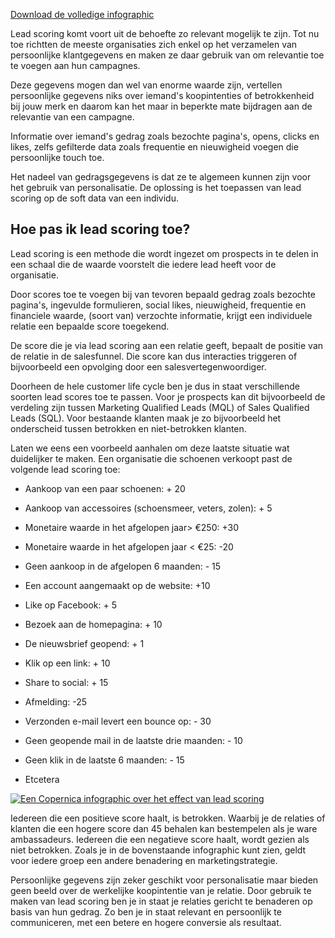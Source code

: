[Download de volledige infographic](../images/What-is-lead-scoring-Copernica.png "Wat is lead scoring")

Lead scoring komt voort uit de behoefte zo relevant mogelijk te zijn.
Tot nu toe richtten de meeste organisaties zich enkel op het verzamelen
van persoonlijke klantgegevens en maken ze daar gebruik van om
relevantie toe te voegen aan hun campagnes.

Deze gegevens mogen dan wel van enorme waarde zijn, vertellen
persoonlijke gegevens niks over iemand's koopintenties of betrokkenheid
bij jouw merk en daarom kan het maar in beperkte mate bijdragen aan de
relevantie van een campagne.

Informatie over iemand's gedrag zoals bezochte pagina's, opens, clicks
en likes, zelfs gefilterde data zoals frequentie en nieuwigheid voegen
die persoonlijke touch toe.

Het nadeel van gedragsgegevens is dat ze te algemeen kunnen zijn voor
het gebruik van personalisatie. De oplossing is het toepassen van lead
scoring op de soft data van een individu.

Hoe pas ik lead scoring toe?
----------------------------

Lead scoring is een methode die wordt ingezet om prospects in te delen
in een schaal die de waarde voorstelt die iedere lead heeft voor de
organisatie.

Door scores toe te voegen bij van tevoren bepaald gedrag zoals bezochte
pagina's, ingevulde formulieren, social likes, nieuwigheid, frequentie
en financiele waarde, (soort van) verzochte informatie, krijgt een
individuele relatie een bepaalde score toegekend.

De score die je via lead scoring aan een relatie geeft, bepaalt de
positie van de relatie in de salesfunnel. Die score kan dus interacties
triggeren of bijvoorbeeld een opvolging door een salesvertegenwoordiger.

Doorheen de hele customer life cycle ben je dus in staat verschillende
soorten lead scores toe te passen. Voor je prospects kan dit
bijvoorbeeld de verdeling zijn tussen Marketing Qualified Leads (MQL) of
Sales Qualified Leads (SQL). Voor bestaande klanten maak je zo
bijvoorbeeld het onderscheid tussen betrokken en niet-betrokken klanten.

Laten we eens een voorbeeld aanhalen om deze laatste situatie wat
duidelijker te maken. Een organisatie die schoenen verkoopt past de
volgende lead scoring toe:

-   Aankoop van een paar schoenen: + 20
-   Aankoop van accessoires (schoensmeer, veters, zolen): + 5
-   Monetaire waarde in het afgelopen jaar\> €250: +30
-   Monetaire waarde in het afgelopen jaar \< €25: -20
-   Geen aankoop in de afgelopen 6 maanden: - 15
-   Een account aangemaakt op de website: +10

-   Like op Facebook: + 5
-   Bezoek aan de homepagina: + 10
-   De nieuwsbrief geopend: + 1
-   Klik op een link: + 10
-   Share to social: + 15
-   Afmelding: -25
-   Verzonden e-mail levert een bounce op: - 30
-   Geen geopende mail in de laatste drie maanden: - 10
-   Geen klik in de laatste 6 maanden: - 15
-   Etcetera

[![Een Copernica infographic over het effect van lead
scoring](../images/What-is-lead-scoring-Copernica.png "Wat is lead scoring")](../images/What-is-lead-scoring-Copernica.png)

Iedereen die een positieve score haalt, is betrokken. Waarbij je de
relaties of klanten die een hogere score dan 45 behalen kan bestempelen
als je ware ambassadeurs. Iedereen die een negatieve score haalt, wordt
gezien als niet betrokken. Zoals je in de bovenstaande infographic kunt
zien, geldt voor iedere groep een andere benadering en
marketingstrategie.

Persoonlijke gegevens zijn zeker geschikt voor personalisatie maar
bieden geen beeld over de werkelijke koopintentie van je relatie. Door
gebruik te maken van lead scoring ben je in staat je relaties gericht te
benaderen op basis van hun gedrag. Zo ben je in staat relevant en
persoonlijk te communiceren, met een betere en hogere conversie als
resultaat.
